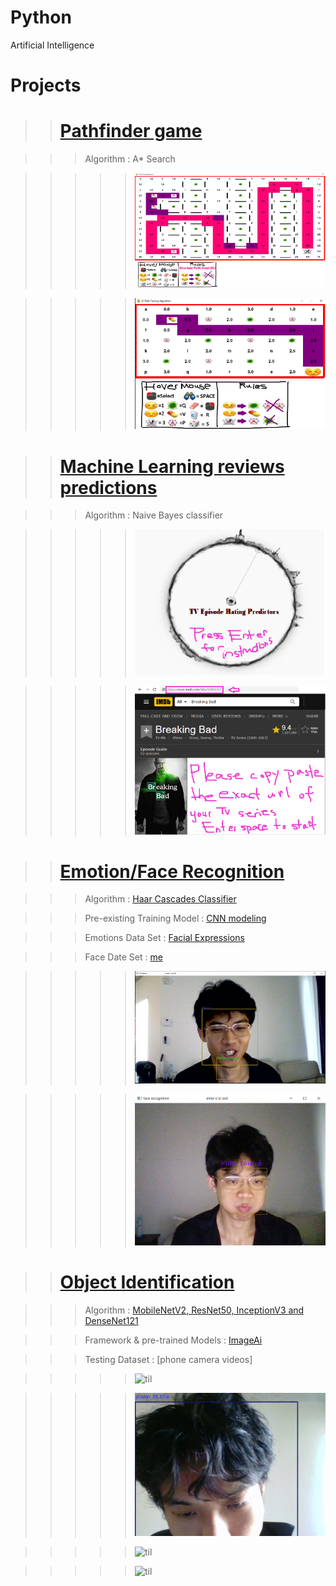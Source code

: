 # Python

Artificial Intelligence

# Projects

> > # [Pathfinder game](https://github.com/yida-li/Python/tree/master/project1)

> > > Algorithm : A\* Search

> > > > > ![til](project1/screenshot1.PNG)

> > > > > ![til](project1/screenshot2.PNG)

> > # [Machine Learning reviews predictions](https://github.com/yida-li/Python/tree/master/project2)

> > > Algorithm : Naive Bayes classifier

> > > > > ![til](project2/rehoboam.PNG)

> > > > > ![til](project2/instructions.PNG)

> > # [Emotion/Face Recognition](https://github.com/yida-li/Python/tree/master/project3)

> > > Algorithm : [Haar Cascades Classifier](https://github.com/opencv/opencv/tree/master/data/haarcascades)

> > > Pre-existing Training Model : [CNN modeling](https://github.com/akmadan/Emotion_Detection_CNN/blob/main/emotion-classification-cnn-using-keras.ipynb)

> > > Emotions Data Set : [Facial Expressions](https://www.kaggle.com/jonathanoheix/face-expression-recognition-dataset)

> > > Face Date Set : [me](https://github.com/yida-li/Python/blob/master/project3/README.md)

> > > > > ![til](project3/recognizer.PNG)

> > > > > ![til](project3/identifier.png)

> > # [Object Identification](https://github.com/yida-li/Python/tree/master/project4)

> > > Algorithm : [MobileNetV2, ResNet50, InceptionV3 and DenseNet121](https://github.com/OlafenwaMoses/ImageAI)

> > > Framework & pre-trained Models : [ImageAi](https://imageai.readthedocs.io/en/latest/detection/index.html)

> > > Testing Dataset : [phone camera videos]

> > > > > ![til](project4/sample_analysis.gif)

> > > > > ![til](project4/camera1_analysis.gif)

> > > > > ![til](project4/dataset1_analysis.gif)

> > > > > ![til](project4/dataset2_analysis.gif)
